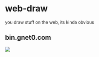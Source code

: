 # web-draw
you draw stuff on the web, its kinda obvious

## bin.gnet0.com

![](https://github.com/GNet0/web-draw/blob/master/img.PNG?)
